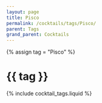 ```yaml
---
layout: page
title: Pisco
permalink: /cocktails/tags/Pisco/
parent: Tags
grand_parent: Cocktails
---
```

{% assign tag = "Pisco" %}
# {{ tag }}
{% include cocktail_tags.liquid %}

